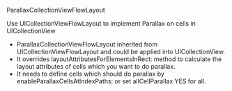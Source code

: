 
ParallaxCollectionViewFlowLayout

Use UICollectionViewFlowLayout to implement Parallax on cells in UICollectionView

* ParallaxCollectionViewFlowLayout inherited from UICollectionViewFlowLayout and could be applied into UICollectionView.
* It overrides layoutAttributesForElementsInRect: method to calculate the layout attributes of cells which you want to do parallax.
* It needs to define cells which should do parallax by enableParallaxCellsAtIndexPaths: or set allCellParallax YES for all.

